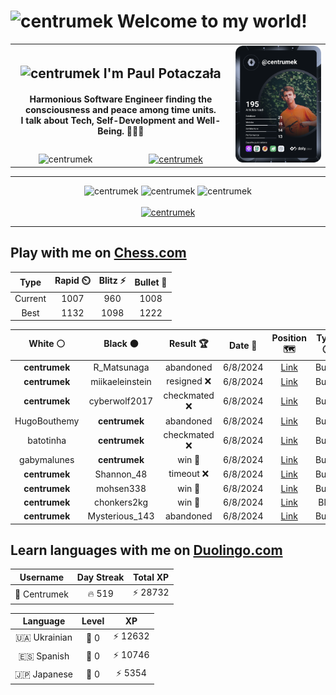 <h1>
  <img
    src="https://emojis.slackmojis.com/emojis/images/1531849430/4246/blob-sunglasses.gif"
    width="30"
    alt="centrumek"
  />
  Welcome to my world!
</h1>

<table>
  <tbody>
    <tr>
      <td align="center" width="70%" colspan="2">
        <h2>
          <img
            src="https://raw.githubusercontent.com/MartinHeinz/MartinHeinz/master/wave.gif"
            width="30px"
            alt="centrumek"
          />
          I'm Paul Potaczała
        </h2>
        <h4>
          Harmonious Software Engineer finding the consciousness and peace among time units.
          <br/>
          I talk about Tech, Self-Development and Well-Being. 🌿🧘🚀
        </h4>
      </td>
      <td width="30%" rowspan="2">
        <a href="https://app.daily.dev/centrumek">
          <img
            src="./devcard.svg"
            alt="centrumek"
          />
        </a>
      </td>
    </tr>
    <tr align="center">
      <td>
        <img
          src="https://komarev.com/ghpvc/?username=centrumek&label=visitors&color=0e75b6&style=flat"
          alt="centrumek"
        >
      </td>
      <td>
        <a href="https://stackoverflow.com/users/14496012/centrumek">
          <img
            src="https://stackoverflow.com/users/flair/14496012.png?theme=dark"
            alt="centrumek"
          >
        </a>
      </td>
    </tr>
  </tbody>
</table>

---
<div align="center">
  <img 
    src="https://github-readme-stats.vercel.app/api?username=centrumek&show_icons=true&count_private=true&theme=dark&hide_border=true&hide=issues,contribs&bg_color=00000000"
    alt="centrumek"
  />
  <img
    src="https://github-readme-stats.vercel.app/api/top-langs/?username=centrumek&layout=compact&hide_border=true&theme=dark&bg_color=00000000&langs_count=6&exclude_repo=air-statistic-app"
    alt="centrumek"
  />
  <img 
    src="https://github-readme-streak-stats.herokuapp.com?user=centrumek&theme=dark&hide_border=true&background=FFFFFF00"
    alt="centrumek"
  />
  <br/>
  <br/>
  <a href="https://www.buymeacoffee.com/centrumek">
    <img
      src="https://cdn.buymeacoffee.com/buttons/v2/default-orange.png"
      height="50"
      width="210"
      alt="centrumek"
    />
  </a>
</div>

---

## Play with me on [Chess.com](https://www.chess.com/member/centrumek)

<div align="center">
<!--START_SECTION:chessStats-->
<!-- Automatically generated with https://github.com/Balastrong/chess-stats-action -->

| Type | Rapid ⏲️ | Blitz ⚡ | Bullet 🔫 |
|:---:|:---:|:---:|:---:|
| Current | 1007 | 960 | 1008 |
| Best | 1132 | 1098 | 1222 |

| White ⚪ | Black ⚫ | Result 🏆 | Date 📅 | Position 🗺️ | Type 🕕 |
|:---:|:---:|:---:|:---:|:---:|:---:|
| **centrumek** | R_Matsunaga | abandoned  | 6/8/2024 | <a href="http://www.ee.unb.ca/cgi-bin/tervo/fen.pl?select=rnbqkb1r/ppp2ppp/4p3/3n4/8/3P1P2/PPP3PP/RNBQKBNR w KQkq -">Link</a> | Bullet |
| **centrumek** | miikaeleinstein | resigned ❌ | 6/8/2024 | <a href="http://www.ee.unb.ca/cgi-bin/tervo/fen.pl?select=2kr4/1pp2q2/8/p6p/Pb1p4/1P6/K7/8 w - -">Link</a> | Bullet |
| **centrumek** | cyberwolf2017 | checkmated ❌ | 6/8/2024 | <a href="http://www.ee.unb.ca/cgi-bin/tervo/fen.pl?select=1r4k1/2p2ppp/2N5/p1n5/8/P7/2P1bPPP/R1KrB2R w - -">Link</a> | Bullet |
| HugoBouthemy | **centrumek** | abandoned  | 6/8/2024 | <a href="http://www.ee.unb.ca/cgi-bin/tervo/fen.pl?select=rnb1kbnr/ppp1qppp/8/3p4/3P4/2N5/PPP1NPPP/R1BQKB1R b KQkq -">Link</a> | Bullet |
| batotinha | **centrumek** | checkmated ❌ | 6/8/2024 | <a href="http://www.ee.unb.ca/cgi-bin/tervo/fen.pl?select=r1b4r/ppp2Q1k/3p3p/2q1P3/6B1/2P3P1/PP1N2PP/5R1K b - -">Link</a> | Bullet |
| gabymalunes | **centrumek** | win 🥇 | 6/8/2024 | <a href="http://www.ee.unb.ca/cgi-bin/tervo/fen.pl?select=8/ppk3q1/8/8/7K/8/8/7q w - -">Link</a> | Bullet |
| **centrumek** | Shannon_48 | timeout ❌ | 6/8/2024 | <a href="http://www.ee.unb.ca/cgi-bin/tervo/fen.pl?select=8/5pp1/4p3/4K3/5P1p/5pk1/8/8 w - -">Link</a> | Bullet |
| **centrumek** | mohsen338 | win 🥇 | 6/8/2024 | <a href="http://www.ee.unb.ca/cgi-bin/tervo/fen.pl?select=5Qk1/3q2pn/2p1p2p/8/1P5P/6PK/8/2R5 b - -">Link</a> | Bullet |
| **centrumek** | chonkers2kg | win 🥇 | 6/8/2024 | <a href="http://www.ee.unb.ca/cgi-bin/tervo/fen.pl?select=6k1/8/1p6/2p2p1p/2R1pP1P/8/6PK/r7 b - -">Link</a> | Blitz |
| **centrumek** | Mysterious_143 | abandoned  | 6/8/2024 | <a href="http://www.ee.unb.ca/cgi-bin/tervo/fen.pl?select=rnbqkbnr/pp2pppp/8/2p5/2P5/3P4/PP3PPP/RNBQKBNR w KQkq -">Link</a> | Bullet |

<!--END_SECTION:chessStats-->
</div>

## Learn languages with me on [Duolingo.com](https://www.duolingo.com/profile/Centrumek)

<div align="center">
<!--START_SECTION:duolingoStats-->
<!-- Automatically generated with https://github.com/centrumek/duolingo-readme-stats-->

| Username | Day Streak | Total XP |
|:---:|:---:|:---:|
| 👤 Centrumek | 🔥 519 | ⚡ 28732 |

| Language | Level | XP |
|:---:|:---:|:---:|
| 🇺🇦 Ukrainian | 👑 0 | ⚡ 12632 |
| 🇪🇸 Spanish | 👑 0 | ⚡ 10746 |
| 🇯🇵 Japanese | 👑 0 | ⚡ 5354 |

<!--END_SECTION:duolingoStats-->
</div>
<!--
**centrumek/centrumek** is a ✨ _special_ ✨ repository because its `README.md` (this file) appears on your GitHub profile.

Here are some ideas to get you started:

- 🔭 I’m currently working on ...
- 🌱 I’m currently learning ...
- 👯 I’m looking to collaborate on ...
- 🤔 I’m looking for help with ...
- 💬 Ask me about ...
- 📫 How to reach me: ...
- 😄 Pronouns: ...
- ⚡ Fun fact: ...
-->
